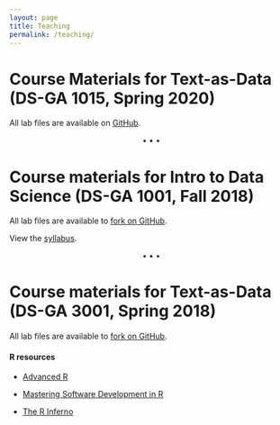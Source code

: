 ```yaml
---
layout: page
title: Teaching
permalink: /teaching/
---
```



# Course Materials for Text-as-Data (DS-GA 1015, Spring 2020)

All lab files are available on <a href="https://github.com/leslie-huang/TextasDataLabSpring2020">GitHub</a>.


<p style="text-align: center;">&bull; &bull; &bull;</p>

# Course materials for Intro to Data Science (DS-GA 1001, Fall 2018)

All lab files are available to <a href="https://github.com/leslie-huang/DataScienceCourse">fork on GitHub</a>.

View the <a href="https://github.com/briandalessandro/DataScienceCourse/blob/master/ipython/references/Syllabus_2018.pdf">syllabus</a>.


<p style="text-align: center;">&bull; &bull; &bull;</p>

# Course materials for Text-as-Data (DS-GA 3001, Spring 2018)

All lab files are available to <a href="https://github.com/leslie-huang/Text-as-Data-Lab-Spr2018">fork on GitHub</a>.

#### R resources

- <a href="http://adv-r.had.co.nz/">Advanced R</a>

- <a href="https://bookdown.org/rdpeng/RProgDA/">Mastering Software Development in R</a>

- <a href="http://www.burns-stat.com/pages/Tutor/R_inferno.pdf">The R Inferno</a>
